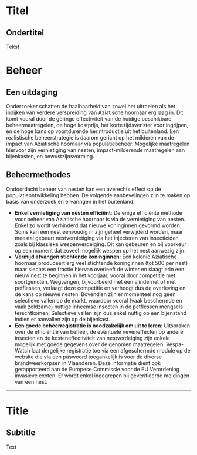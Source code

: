 # Titel

## Ondertitel

Tekst

# Beheer

## Een uitdaging

Onderzoeker schatten de haalbaarheid van zowel het uitroeien als het indijken van verdere verspreiding van Aziatische hoornaar erg laag in. Dit komt vooral door de geringe effectiviteit van de huidige beschikbare beheermaatregelen, de hoge kostprijs, het korte tijdsvenster voor ingrijpen, en de hoge kans op voortdurende herintroductie uit het buitenland. Een realistische beheerstrategie is daarom gericht op het milderen van de impact van Aziatische hoornaar via populatiebeheer. Mogelijke maatregelen hiervoor zijn vernietiging van nesten, impact-milderende maatregelen aan bijenkasten, en bewustzijnsvorming. 

## Beheermethodes

Ondoordacht beheer van nesten kan een averechts effect op de populatieontwikkeling hebben. De volgende aanbevelingen zijn te maken op basis van onderzoek en ervaringen in het buitenland:

- **Enkel vernietiging van nesten efficiënt**: De enige efficiënte methode voor beheer van Aziatische hoornaar is via de vernietiging van nesten. Enkel zo wordt verhinderd dat nieuwe koninginnen gevormd worden. Soms kan een nest eenvoudig in zijn geheel verwijderd worden, maar meestal gebeurt nestvernietiging via het injecteren van insecticiden zoals bij klassieke wespenverdelging. Dit kan gebeuren en bij voorkeur op een moment dat zoveel mogelijk wespen op het nest aanwezig zijn.
- **Vermijd afvangen stichtende koninginnen**: Een kolonie Aziatische hoornaar produceert erg veel stichtende koninginnen (tot 500 per nest) maar slechts een fractie hiervan overleeft de winter en slaagt erin een nieuw nest te beginnen in het voorjaar, vooral door competitie met soortgenoten. Wegvangen, bijvoorbeeld met een vlindernet of met petflessen, verlaagt deze competitie en verhoogt dus de overleving en de kans op nieuwe nesten. Bovendien zijn er momenteel nog geen selectieve vallen op de markt, waardoor vooral (vaak beschermde en vaak zeldzame) nuttige inheemse insecten in de petflessen mengsels terechtkomen. Selectieve vallen zijn dus enkel nuttig op een bijenstand indien er aanvallen zijn op de bijenkast.
- **Een goede beheerregistratie is noodzakelijk om uit te leren**: Uitspraken over de efficiëntie van beheer, de eventuele neveneffecten op andere insecten en de kosteneffectiviteit van nestverdelging zijn enkele mogelijk met goede gegevens over de genomen maatregelen. Vespa-Watch laat dergelijke registratie toe via een afgeschermde module op de website die via een paswoord toegankelijk is voor de diverse brandweerkorpsen in Vlaanderen. Deze informatie dient ook gerapporteerd aan de Europese Commissie voor de EU Verordening invasieve exoten. Er wordt enkel ingegrepen bij geverifieerde meldingen van een nest.

---

# Title

## Subtitle

Text
